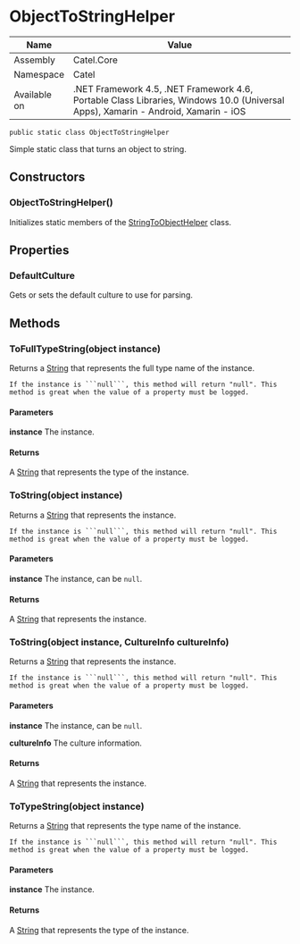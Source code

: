 

# ObjectToStringHelper

Name|Value
---|---
Assembly|Catel.Core
Namespace|Catel
Available on|.NET Framework 4.5, .NET Framework 4.6, Portable Class Libraries, Windows 10.0 (Universal Apps), Xamarin - Android, Xamarin - iOS

```
public static class ObjectToStringHelper
```

Simple static class that turns an object to string.



## Constructors

### ObjectToStringHelper()

Initializes static members of the [StringToObjectHelper](#) class.



## Properties

### DefaultCulture

Gets or sets the default culture to use for parsing.



## Methods

### ToFullTypeString(object instance)

Returns a [String](#) that represents the full type name of the instance.
    


    If the instance is ```null```, this method will return "null". This
    method is great when the value of a property must be logged.

#### Parameters

**instance**
The instance.

#### Returns

A [String](#) that represents the type of the instance.



### ToString(object instance)

Returns a [String](#) that represents the instance.
    


    If the instance is ```null```, this method will return "null". This
    method is great when the value of a property must be logged.

#### Parameters

**instance**
The instance, can be ```null```.

#### Returns

A [String](#) that represents the instance.



### ToString(object instance, CultureInfo cultureInfo)

Returns a [String](#) that represents the instance.
    


    If the instance is ```null```, this method will return "null". This
    method is great when the value of a property must be logged.

#### Parameters

**instance**
The instance, can be ```null```.

**cultureInfo**
The culture information.

#### Returns

A [String](#) that represents the instance.



### ToTypeString(object instance)

Returns a [String](#) that represents the type name of the instance.
    


    If the instance is ```null```, this method will return "null". This
    method is great when the value of a property must be logged.

#### Parameters

**instance**
The instance.

#### Returns

A [String](#) that represents the type of the instance.



